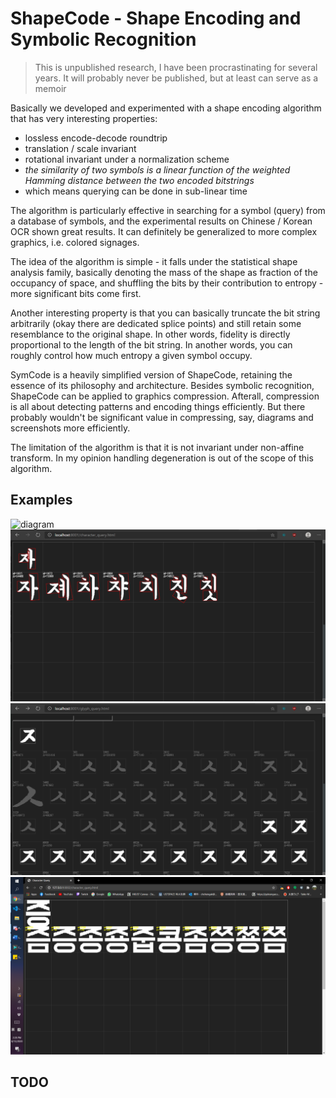 # ShapeCode - Shape Encoding and Symbolic Recognition

> This is unpublished research, I have been procrastinating for several years. It will probably never be published, but at least can serve as a memoir

Basically we developed and experimented with a shape encoding algorithm that has very interesting properties:

+ lossless encode-decode roundtrip
+ translation / scale invariant
+ rotational invariant under a normalization scheme
+ *the similarity of two symbols is a linear function of the weighted Hamming distance between the two encoded bitstrings*
+ which means querying can be done in sub-linear time

The algorithm is particularly effective in searching for a symbol (query) from a database of symbols, and the experimental results on Chinese / Korean OCR shown great results. It can definitely be generalized to more complex graphics, i.e. colored signages.

The idea of the algorithm is simple - it falls under the statistical shape analysis family, basically denoting the mass of the shape as fraction of the occupancy of space, and shuffling the bits by their contribution to entropy - more significant bits come first.

Another interesting property is that you can basically truncate the bit string arbitrarily (okay there are dedicated splice points) and still retain some resemblance to the original shape. In other words, fidelity is directly proportional to the length of the bit string. In another words, you can roughly control how much entropy a given symbol occupy.

SymCode is a heavily simplified version of ShapeCode, retaining the essence of its philosophy and architecture. Besides symbolic recognition, ShapeCode can be applied to graphics compression. Afterall, compression is all about detecting patterns and encoding things efficiently. But there probably wouldn't be significant value in compressing, say, diagrams and screenshots more efficiently.

The limitation of the algorithm is that it is not invariant under non-affine transform. In my opinion handling degeneration is out of the scope of this algorithm.

## Examples

![diagram](https://github.com/visioncortex/ShapeCode/assets/1782664/ae6640b5-4031-45e5-83fd-698c170dbfb5)
![](character_query.png)
![](glyph_query.png)
![](character-images-01.png)

## TODO
